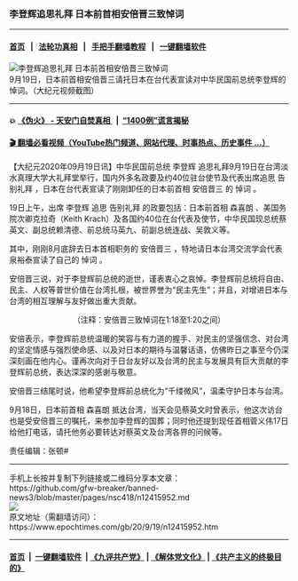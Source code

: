 ### 李登辉追思礼拜 日本前首相安倍晋三致悼词
------------------------

#### [首页](https://github.com/gfw-breaker/banned-news3/blob/master/README.md) &nbsp;&nbsp;|&nbsp;&nbsp; [法轮功真相](https://github.com/begood0513/basic/blob/master/README.md)  &nbsp;&nbsp;|&nbsp;&nbsp; [手把手翻墙教程](https://github.com/gfw-breaker/guides/wiki)  &nbsp;&nbsp;|&nbsp;&nbsp; [一键翻墙软件](https://github.com/gfw-breaker/nogfw/blob/master/README.md)  



<div><img alt="李登辉追思礼拜 日本前首相安倍晋三致悼词" class="attachment-djy_600_400 size-djy_600_400 wp-post-image" src="https://i.epochtimes.com/assets/uploads/2020/09/7ad2fb554fff09b73e595e817948b574-600x400.jpg"/>
<div class="caption">
 9月19日，日本前首相安倍晋三请托日本在台代表宣读对中华民国前总统李登辉的悼词。（大纪元视频截图）
</div></div><hr/>

#### 💥 [《伪火》 - 天安门自焚真相 ](http://158.247.195.190:10000/videos/blog/weihuo.html)&nbsp; |&nbsp; [“1400例”谎言揭秘  ](http://158.247.195.190:10000/videos/blog/jiexi1400.html)

#### [ 🎬  翻墙必看视频（YouTube热门频道、网站代理、时事热点、历史事件 ...）](https://github.com/gfw-breaker/links/blob/master/banned.md)

<div><p>
 【大纪元2020年09月19日讯】中华民国前总统
 <ok href="https://www.epochtimes.com/gb/tag/%E6%9D%8E%E7%99%BB%E8%BE%89.html">
  李登辉
 </ok>
 追思礼拜9月19日在台湾淡水真理大学大礼拜堂举行，国内外多名政要及约40位驻台使节及代表出席追思
 <ok href="https://www.epochtimes.com/gb/tag/%E5%91%8A%E5%88%AB%E7%A4%BC%E6%8B%9C.html">
  告别礼拜
 </ok>
 ，日本在台代表宣读了刚刚卸任的日本前首相
 <ok href="https://www.epochtimes.com/gb/tag/%E5%AE%89%E5%80%8D%E6%99%8B%E4%B8%89.html">
  安倍晋三
 </ok>
 的
 <ok href="https://www.epochtimes.com/gb/tag/%E6%82%BC%E8%AF%8D.html">
  悼词
 </ok>
 。
</p>
<p>
 19日上午，出席
 <ok href="https://www.epochtimes.com/gb/tag/%E6%9D%8E%E7%99%BB%E8%BE%89.html">
  李登辉
 </ok>
 追思
 <ok href="https://www.epochtimes.com/gb/tag/%E5%91%8A%E5%88%AB%E7%A4%BC%E6%8B%9C.html">
  告别礼拜
 </ok>
 的政要包括：日本前首相
 <ok href="https://www.epochtimes.com/gb/tag/%E6%A3%AE%E5%96%9C%E6%9C%97.html">
  森喜朗
 </ok>
 、美国务院次卿克拉奇（Keith Krach）及各国约40位在台代表及使节，中华民国现总统蔡英文、副总统赖清德、前总统马英九、前副总统连战、吴敦义等。
</p>
<p>
 其中，刚刚8月底辞去日本首相职务的
 <ok href="https://www.epochtimes.com/gb/tag/%E5%AE%89%E5%80%8D%E6%99%8B%E4%B8%89.html">
  安倍晋三
 </ok>
 ，特地请日本台湾交流学会代表泉裕泰宣读了自己的
 <ok href="https://www.epochtimes.com/gb/tag/%E6%82%BC%E8%AF%8D.html">
  悼词
 </ok>
 。
</p>
<p>
 安倍晋三说，对于李登辉前总统的逝世，谨表衷心之哀悼。李登辉前总统将自由、民主、人权等普世价值在台湾扎根，被世界誉为“民主先生”；并且，对增进日本与台湾的相互理解与友好做出重大贡献。
</p>
<p>
</p>
<p style="text-align: center;">
 （注释：安倍晋三致悼词在1:18至1:20之间）
</p>
<p>
 安倍表示，李登辉前总统温暖的笑容与有力道的握手、对民主的坚强信念、对台湾的坚定情感与强烈使命感、以及对日本的期待与温馨话语，仿佛昨日之事至今仍深深刻画在他内心。谨再次向对于日台友好以及台湾的民主与发展具有巨大贡献的李登辉前总统，表达深深的感谢与敬意。
</p>
<p>
 安倍晋三结尾时说，他希望李登辉前总统化为“千缕微风”，温柔守护日本与台湾。
</p>
<p>
 9月18日，日本前首相
 <ok href="https://www.epochtimes.com/gb/tag/%E6%A3%AE%E5%96%9C%E6%9C%97.html">
  森喜朗
 </ok>
 抵达台湾，当天会见蔡英文时曾表示，他这次访台也是受安倍晋三的嘱托，来参加李登辉的国葬；同时他还提到现任首相菅义伟17日给他打电话，请托他务必要转达对蔡英文及台湾各界的问候等。
</p>
<p>
 责任编辑：张顿#
</p>
</div>
<hr/>
手机上长按并复制下列链接或二维码分享本文章：<br/>
https://github.com/gfw-breaker/banned-news3/blob/master/pages/nsc418/n12415952.md <br/>
<a href='https://github.com/gfw-breaker/banned-news3/blob/master/pages/nsc418/n12415952.md'><img src='https://github.com/gfw-breaker/banned-news3/blob/master/pages/nsc418/n12415952.md.png'/></a> <br/>
原文地址（需翻墙访问）：https://www.epochtimes.com/gb/20/9/19/n12415952.htm


------------------------
#### [首页](https://github.com/gfw-breaker/banned-news3/blob/master/README.md) &nbsp;|&nbsp; [一键翻墙软件](https://github.com/gfw-breaker/nogfw/blob/master/README.md) &nbsp;| [《九评共产党》](https://github.com/gfw-breaker/9ping.md/blob/master/README.md#九评之一评共产党是什么) | [《解体党文化》](https://github.com/gfw-breaker/jtdwh.md/blob/master/README.md) | [《共产主义的终极目的》](https://github.com/gfw-breaker/gczydzjmd.md/blob/master/README.md)


<img src='http://gfw-breaker.win/banned-news3/pages/nsc418/n12415952.md' width='0px' height='0px'/>
